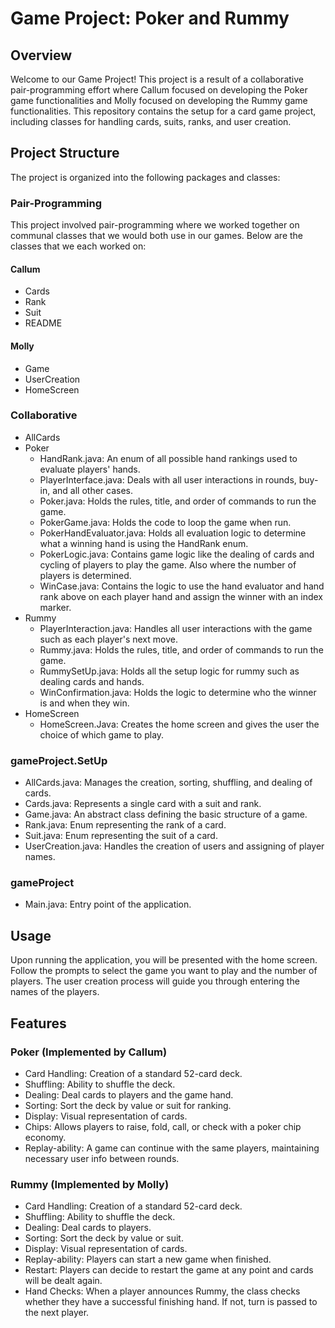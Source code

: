 # Game Project: Poker and Rummy

## Overview
Welcome to our Game Project! This project is a result of a collaborative pair-programming effort where Callum focused on developing the Poker game functionalities and Molly focused on developing the Rummy game functionalities. This repository contains the setup for a card game project, including classes for handling cards, suits, ranks, and user creation.

## Project Structure
The project is organized into the following packages and classes:

### Pair-Programming
This project involved pair-programming where we worked together on communal classes that we would both use in our games. Below are the classes that we each worked on:

#### Callum
- Cards
- Rank
- Suit
- README

#### Molly
- Game
- UserCreation
- HomeScreen

### Collaborative
- AllCards
- Poker
  - HandRank.java: An enum of all possible hand rankings used to evaluate players' hands.
  - PlayerInterface.java: Deals with all user interactions in rounds, buy-in, and all other cases.
  - Poker.java: Holds the rules, title, and order of commands to run the game.
  - PokerGame.java: Holds the code to loop the game when run.
  - PokerHandEvaluator.java: Holds all evaluation logic to determine what a winning hand is using the HandRank enum.
  - PokerLogic.java: Contains game logic like the dealing of cards and cycling of players to play the game. Also where the number of players is determined.
  - WinCase.java: Contains the logic to use the hand evaluator and hand rank above on each player hand and assign the winner with an index marker.
- Rummy
  - PlayerInteraction.java: Handles all user interactions with the game such as each player's next move.
  - Rummy.java: Holds the rules, title, and order of commands to run the game.
  - RummySetUp.java: Holds all the setup logic for rummy such as dealing cards and hands.
  - WinConfirmation.java: Holds the logic to determine who the winner is and when they win.
- HomeScreen
  - HomeScreen.Java: Creates the home screen and gives the user the choice of which game to play.

### gameProject.SetUp
- AllCards.java: Manages the creation, sorting, shuffling, and dealing of cards.
- Cards.java: Represents a single card with a suit and rank.
- Game.java: An abstract class defining the basic structure of a game.
- Rank.java: Enum representing the rank of a card.
- Suit.java: Enum representing the suit of a card.
- UserCreation.java: Handles the creation of users and assigning of player names.

### gameProject
- Main.java: Entry point of the application.

## Usage
Upon running the application, you will be presented with the home screen. Follow the prompts to select the game you want to play and the number of players. The user creation process will guide you through entering the names of the players.

## Features

### Poker (Implemented by Callum)
- Card Handling: Creation of a standard 52-card deck.
- Shuffling: Ability to shuffle the deck.
- Dealing: Deal cards to players and the game hand.
- Sorting: Sort the deck by value or suit for ranking.
- Display: Visual representation of cards.
- Chips: Allows players to raise, fold, call, or check with a poker chip economy.
- Replay-ability: A game can continue with the same players, maintaining necessary user info between rounds.

### Rummy (Implemented by Molly)
- Card Handling: Creation of a standard 52-card deck.
- Shuffling: Ability to shuffle the deck.
- Dealing: Deal cards to players.
- Sorting: Sort the deck by value or suit.
- Display: Visual representation of cards.
- Replay-ability: Players can start a new game when finished.
- Restart: Players can decide to restart the game at any point and cards will be dealt again.
- Hand Checks: When a player announces Rummy, the class checks whether they have a successful finishing hand. If not, turn is passed to the next player.
